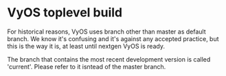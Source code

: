 VyOS toplevel build
===================

For historical reasons, VyOS uses branch other than master as default branch.
We know it's confusing and it's against any accepted practice, but this is the way it is,
at least until nextgen VyOS is ready.

The branch that contains the most recent development version is called 'current'. Please refer to it
isntead of the master branch.
